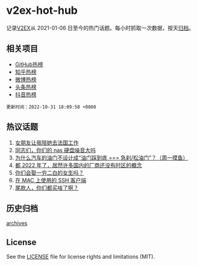 # v2ex-hot-hub

 记录[V2EX](https://www.v2ex.com/)从 2021-01-06 日至今的热门话题。每小时抓取一次数据，按天[归档](archives)。
 
 ## 相关项目

- [GitHub热榜](https://github.com/lonnyzhang423/github-hot-hub)
- [知乎热榜](https://github.com/lonnyzhang423/zhihu-hot-hub)
- [微博热榜](https://github.com/lonnyzhang423/weibo-hot-hub)
- [头条热榜](https://github.com/lonnyzhang423/toutiao-hot-hub)
- [抖音热榜](https://github.com/lonnyzhang423/douyin-hot-hub)


 `更新时间：2022-10-31 18:09:58 +0800`

## 热议话题

1. [女朋友让我陪她去法国工作](https://www.v2ex.com/t/891341)
1. [同志们，你们的 nas 硬盘噪音大吗](https://www.v2ex.com/t/891332)
1. [为什么汽车的油门不设计成“油门踩到底 === 急刹/松油门”？（周一摸鱼）](https://www.v2ex.com/t/891394)
1. [都 2022 年了，居然许多国内的厂商还没有时区的概念](https://www.v2ex.com/t/891242)
1. [你们会娶一穷二白的女生吗？](https://www.v2ex.com/t/891399)
1. [在 MAC 上使用的 SSH 客户端](https://www.v2ex.com/t/891314)
1. [尾款人，你们都买啥了啊？](https://www.v2ex.com/t/891486)

## 历史归档

[archives](archives)

## License

See the [LICENSE](LICENSE) file for license rights and limitations (MIT).
